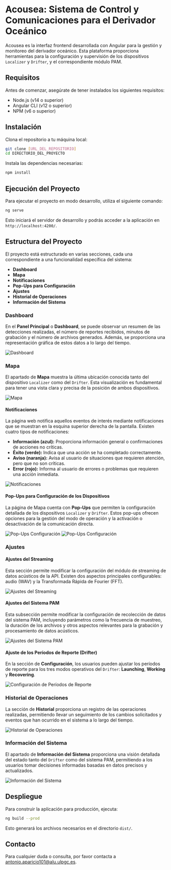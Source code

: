 # Acousea: Sistema de Control y Comunicaciones para el Derivador Oceánico

Acousea es la interfaz frontend desarrollada con Angular para la gestión y monitoreo del derivador oceánico. Esta plataforma proporciona herramientas para la configuración y supervisión de los dispositivos `Localizer` y `Drifter`, y el correspondiente módulo PAM.

## Requisitos

Antes de comenzar, asegúrate de tener instalados los siguientes requisitos:

- Node.js (v14 o superior)
- Angular CLI (v12 o superior)
- NPM (v6 o superior)

## Instalación

Clona el repositorio a tu máquina local:
```bash
git clone [URL_DEL_REPOSITORIO]
cd DIRECTORIO_DEL_PROYECTO
```

Instala las dependencias necesarias:
```bash
npm install
```

## Ejecución del Proyecto

Para ejecutar el proyecto en modo desarrollo, utiliza el siguiente comando:
```bash
ng serve
```
Esto iniciará el servidor de desarrollo y podrás acceder a la aplicación en `http://localhost:4200/`.

## Estructura del Proyecto

El proyecto está estructurado en varias secciones, cada una correspondiente a una funcionalidad específica del sistema:

- **Dashboard**
- **Mapa**
- **Notificaciones**
- **Pop-Ups para Configuración**
- **Ajustes**
- **Historial de Operaciones**
- **Información del Sistema**

### Dashboard

En el **Panel Principal** o **Dashboard**, se puede observar un resumen de las detecciones realizadas, el número de reportes recibidos, minutos de grabación y el número de archivos generados. Además, se proporciona una representación gráfica de estos datos a lo largo del tiempo.

![Dashboard](public/readme-images/real-website-summary-site.png)

### Mapa

El apartado de **Mapa** muestra la última ubicación conocida tanto del dispositivo `Localizer` como del `Drifter`. Esta visualización es fundamental para tener una vista clara y precisa de la posición de ambos dispositivos.

![Mapa](public/readme-images/real-website-updated-map-site.png)

#### Notificaciones

La página web notifica aquellos eventos de interés mediante notificaciones que se muestran en la esquina superior derecha de la pantalla. Existen cuatro tipos de notificaciones:

- **Información (azul):** Proporciona información general o confirmaciones de acciones no críticas.
- **Éxito (verde):** Indica que una acción se ha completado correctamente.
- **Aviso (naranja):** Avisa al usuario de situaciones que requieren atención, pero que no son críticas.
- **Error (rojo):** Informa al usuario de errores o problemas que requieren una acción inmediata.

![Notificaciones](public/readme-images/real-notifications.png)

#### Pop-Ups para Configuración de los Dispositivos

La página de Mapa cuenta con **Pop-Ups** que permiten la configuración detallada de los dispositivos `Localizer` y `Drifter`. Estos pop-ups ofrecen opciones para la gestión del modo de operación y la activación o desactivación de la comunicación directa.

![Pop-Ups Configuración](public/readme-images/real-popup-localizer-1.png)
![Pop-Ups Configuración](public/readme-images/real-popup-localizer-2.png)

### Ajustes

#### Ajustes del Streaming

Esta sección permite modificar la configuración del módulo de streaming de datos acústicos de la API. Existen dos aspectos principales configurables: audio (WAV) y la Transformada Rápida de Fourier (FFT).

![Ajustes del Streaming](public/readme-images/real-website-streaming-settings.png)

#### Ajustes del Sistema PAM

Esta subsección permite modificar la configuración de recolección de datos del sistema PAM, incluyendo parámetros como la frecuencia de muestreo, la duración de los archivos y otros aspectos relevantes para la grabación y procesamiento de datos acústicos.

![Ajustes del Sistema PAM](public/readme-images/real-website-logging-settings.png)

#### Ajuste de los Períodos de Reporte (Drifter)

En la sección de **Configuración**, los usuarios pueden ajustar los períodos de reporte para los tres modos operativos del `Drifter`: **Launching**, **Working** y **Recovering**.

![Configuración de Períodos de Reporte](public/readme-images/real-website-updated-control-system-settings.png)

### Historial de Operaciones

La sección de **Historial** proporciona un registro de las operaciones realizadas, permitiendo llevar un seguimiento de los cambios solicitados y eventos que han ocurrido en el sistema a lo largo del tiempo.

![Historial de Operaciones](public/readme-images/real-website-message-history.png)

### Información del Sistema

El apartado de **Información del Sistema** proporciona una visión detallada del estado tanto del `Drifter` como del sistema PAM, permitiendo a los usuarios tomar decisiones informadas basadas en datos precisos y actualizados.

![Información del Sistema](public/readme-images/real-website-updated-system-information.png)

## Despliegue

Para construir la aplicación para producción, ejecuta:
```bash
ng build --prod
```
Esto generará los archivos necesarios en el directorio `dist/`.


## Contacto

Para cualquier duda o consulta, por favor contacta a [antonio.aparicio101@alu.ulpgc.es](mailto:antonio.aparicio101@alu.ulpgc.es).

